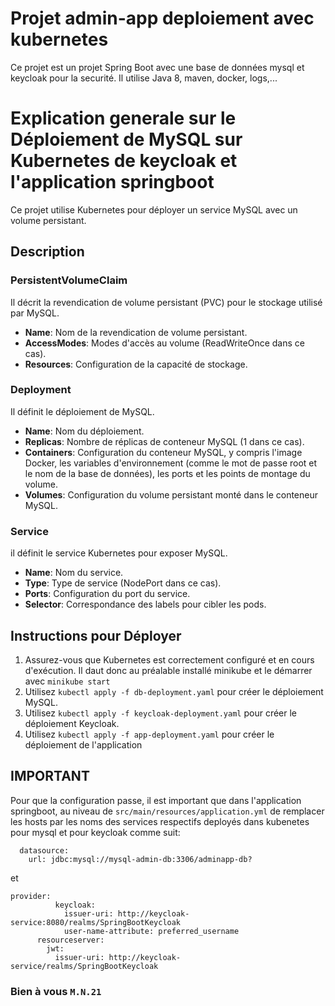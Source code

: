 # Projet admin-app deploiement avec kubernetes

Ce projet est un projet Spring Boot avec une base de données mysql et keycloak pour la securité. Il utilise Java 8, maven, docker, logs,...

# Explication generale sur le Déploiement de MySQL sur Kubernetes de keycloak et l'application springboot

Ce projet utilise Kubernetes pour déployer un service MySQL avec un volume persistant.

## Description

### PersistentVolumeClaim

Il décrit la revendication de volume persistant (PVC) pour le stockage utilisé par MySQL.

- **Name**: Nom de la revendication de volume persistant.
- **AccessModes**: Modes d'accès au volume (ReadWriteOnce dans ce cas).
- **Resources**: Configuration de la capacité de stockage.

### Deployment

Il définit le déploiement de MySQL.

- **Name**: Nom du déploiement.
- **Replicas**: Nombre de réplicas de conteneur MySQL (1 dans ce cas).
- **Containers**: Configuration du conteneur MySQL, y compris l'image Docker, les variables d'environnement (comme le mot de passe root et le nom de la base de données), les ports et les points de montage du volume.
- **Volumes**: Configuration du volume persistant monté dans le conteneur MySQL.

### Service

il définit le service Kubernetes pour exposer MySQL.

- **Name**: Nom du service.
- **Type**: Type de service (NodePort dans ce cas).
- **Ports**: Configuration du port du service.
- **Selector**: Correspondance des labels pour cibler les pods.

## Instructions pour Déployer

1. Assurez-vous que Kubernetes est correctement configuré et en cours d'exécution. Il daut donc au préalable installé minikube et le démarrer avec `minikube start`
2. Utilisez `kubectl apply -f db-deployment.yaml` pour créer le déploiement MySQL.
3. Utilisez `kubectl apply -f keycloak-deployment.yaml` pour créer le déploiement Keycloak.
4. Utilisez `kubectl apply -f app-deployment.yaml` pour créer le déploiement de l'application

## IMPORTANT
Pour que la configuration passe, il est important que dans l'application springboot, au niveau de `src/main/resources/application.yml` de remplacer les hosts par les noms des services respectifs deployés dans kubenetes pour mysql et pour keycloak comme suit:

```
  datasource:
    url: jdbc:mysql://mysql-admin-db:3306/adminapp-db?
```
et 
```
provider:
          keycloak:
            issuer-uri: http://keycloak-service:8080/realms/SpringBootKeycloak
            user-name-attribute: preferred_username
      resourceserver:
        jwt:
          issuer-uri: http://keycloak-service/realms/SpringBootKeycloak
```



### Bien à vous `M.N.21`

